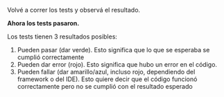 Volvé a correr los tests y observá el resultado. 

**Ahora los tests pasaron.**

Los tests tienen 3 resultados posibles:

1. Pueden pasar (dar verde). Esto significa que lo que se esperaba se cumplió correctamente
2. Pueden dar error (rojo). Esto significa que hubo un error en el código.
3. Pueden fallar (dar amarillo/azul, incluso rojo, dependiendo del framework o del IDE). Esto quiere decir que el código funcionó correctamente pero no se cumplió con el resultado esperado


